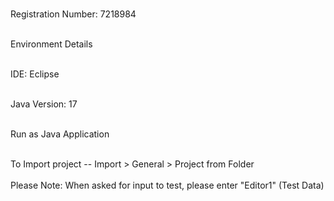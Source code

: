 <br>Registration Number: 7218984</br>

<br>Environment Details</br>

<br>IDE: Eclipse</br>

<br>Java Version: 17</br>

<br>Run as Java Application</br>

<br>To Import project -- Import > General > Project from Folder</br>
<br>Please Note: When asked for input to test, please enter "Editor1"  (Test Data)</br>
